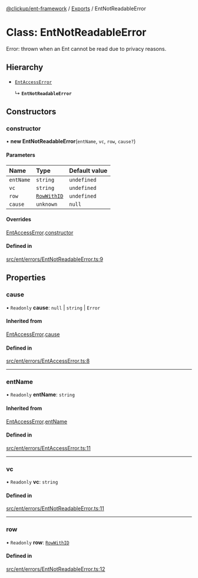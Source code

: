 [@clickup/ent-framework](../README.md) / [Exports](../modules.md) / EntNotReadableError

# Class: EntNotReadableError

Error: thrown when an Ent cannot be read due to privacy reasons.

## Hierarchy

- [`EntAccessError`](EntAccessError.md)

  ↳ **`EntNotReadableError`**

## Constructors

### constructor

• **new EntNotReadableError**(`entName`, `vc`, `row`, `cause?`)

#### Parameters

| Name | Type | Default value |
| :------ | :------ | :------ |
| `entName` | `string` | `undefined` |
| `vc` | `string` | `undefined` |
| `row` | [`RowWithID`](../modules.md#rowwithid) | `undefined` |
| `cause` | `unknown` | `null` |

#### Overrides

[EntAccessError](EntAccessError.md).[constructor](EntAccessError.md#constructor)

#### Defined in

[src/ent/errors/EntNotReadableError.ts:9](https://github.com/clickup/ent-framework/blob/master/src/ent/errors/EntNotReadableError.ts#L9)

## Properties

### cause

• `Readonly` **cause**: ``null`` \| `string` \| `Error`

#### Inherited from

[EntAccessError](EntAccessError.md).[cause](EntAccessError.md#cause)

#### Defined in

[src/ent/errors/EntAccessError.ts:8](https://github.com/clickup/ent-framework/blob/master/src/ent/errors/EntAccessError.ts#L8)

___

### entName

• `Readonly` **entName**: `string`

#### Inherited from

[EntAccessError](EntAccessError.md).[entName](EntAccessError.md#entname)

#### Defined in

[src/ent/errors/EntAccessError.ts:11](https://github.com/clickup/ent-framework/blob/master/src/ent/errors/EntAccessError.ts#L11)

___

### vc

• `Readonly` **vc**: `string`

#### Defined in

[src/ent/errors/EntNotReadableError.ts:11](https://github.com/clickup/ent-framework/blob/master/src/ent/errors/EntNotReadableError.ts#L11)

___

### row

• `Readonly` **row**: [`RowWithID`](../modules.md#rowwithid)

#### Defined in

[src/ent/errors/EntNotReadableError.ts:12](https://github.com/clickup/ent-framework/blob/master/src/ent/errors/EntNotReadableError.ts#L12)
